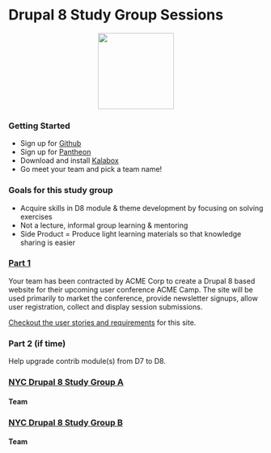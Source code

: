 #  Drupal 8 Study Group Sessions


<p align="center">
  <img src="https://www.drupal.org/files/drupal%208%20logo%20Stacked%20CMYK%20300.png" height="150px"/>
</p>

### Getting Started
* Sign up for [Github](https://github.com/)
* Sign up for [Pantheon](https://pantheon.io/)
* Download and install [Kalabox](http://www.kalabox.io/alpha-downloads?keycode=korobka-499829)
* Go meet your team and pick a team name!

### Goals for this study group

- Acquire skills in D8 module & theme development by focusing on solving exercises  
- Not a lecture, informal group learning & mentoring 
- Side Product = Produce light learning materials so that knowledge sharing is easier

### [Part 1](./ACME_Camp_site.md)

Your team has been contracted by ACME Corp to create a Drupal 8 based website for their upcoming user conference ACME Camp. The site will be used primarily to market the conference, provide newsletter signups, allow user registration, collect and display session submissions.

[Checkout the user stories and requirements](./ACME_Camp_site.md) for this site.

### Part 2 (if time)

Help upgrade contrib module(s) from D7 to D8.


### [NYC Drupal 8 Study Group A](https://github.com/Drupal-NYC/nyc-drupal-8-study-group-a)
#### Team



### [NYC Drupal 8 Study Group B](https://github.com/Drupal-NYC/nyc-drupal-8-study-group-b)
#### Team
